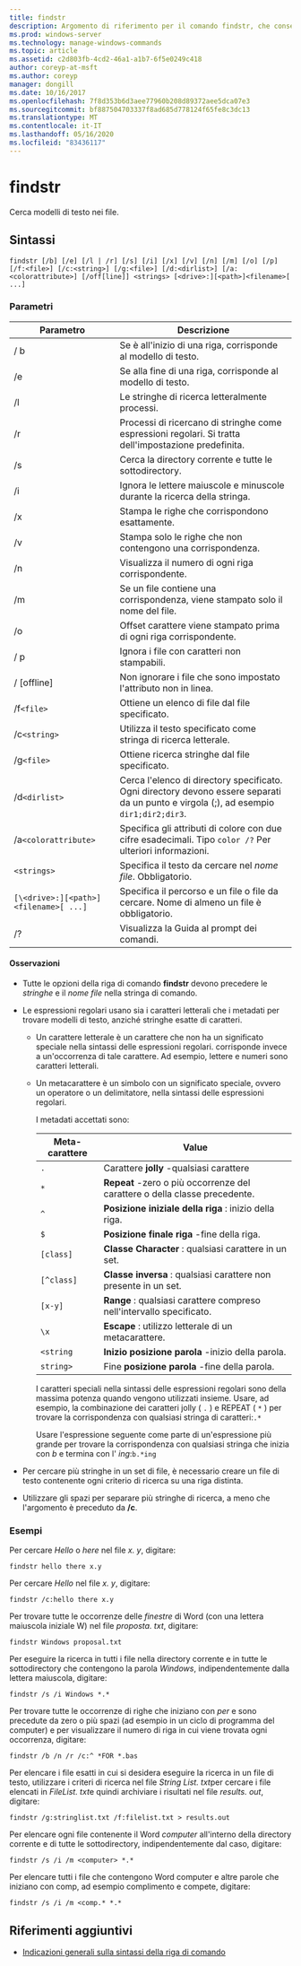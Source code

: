 ```yaml
---
title: findstr
description: Argomento di riferimento per il comando findstr, che consente di cercare modelli di testo nei file.
ms.prod: windows-server
ms.technology: manage-windows-commands
ms.topic: article
ms.assetid: c2d803fb-4cd2-46a1-a1b7-6f5e0249c418
author: coreyp-at-msft
ms.author: coreyp
manager: dongill
ms.date: 10/16/2017
ms.openlocfilehash: 7f8d353b6d3aee77960b208d89372aee5dca07e3
ms.sourcegitcommit: bf887504703337f8ad685d778124f65fe8c3dc13
ms.translationtype: MT
ms.contentlocale: it-IT
ms.lasthandoff: 05/16/2020
ms.locfileid: "83436117"
---
```

# <a name="findstr"></a>findstr

Cerca modelli di testo nei file.

## <a name="syntax"></a>Sintassi

```
findstr [/b] [/e] [/l | /r] [/s] [/i] [/x] [/v] [/n] [/m] [/o] [/p] [/f:<file>] [/c:<string>] [/g:<file>] [/d:<dirlist>] [/a:<colorattribute>] [/off[line]] <strings> [<drive>:][<path>]<filename>[ ...]
```

### <a name="parameters"></a>Parametri

| Parametro | Descrizione |
| --------- | ----------- |
| / b | Se è all'inizio di una riga, corrisponde al modello di testo. |
| /e | Se alla fine di una riga, corrisponde al modello di testo. |
| /l | Le stringhe di ricerca letteralmente processi. |
| /r | Processi di ricercano di stringhe come espressioni regolari. Si tratta dell'impostazione predefinita. |
| /s | Cerca la directory corrente e tutte le sottodirectory. |
| /i | Ignora le lettere maiuscole e minuscole durante la ricerca della stringa. |
| /x | Stampa le righe che corrispondono esattamente. |
| /v | Stampa solo le righe che non contengono una corrispondenza. |
| /n | Visualizza il numero di ogni riga corrispondente. |
| /m | Se un file contiene una corrispondenza, viene stampato solo il nome del file. |
| /o | Offset carattere viene stampato prima di ogni riga corrispondente. |
| / p | Ignora i file con caratteri non stampabili. |
| / [offline] | Non ignorare i file che sono impostato l'attributo non in linea. |
| /f`<file>` | Ottiene un elenco di file dal file specificato. |
| /c`<string>` | Utilizza il testo specificato come stringa di ricerca letterale. |
| /g`<file>` | Ottiene ricerca stringhe dal file specificato. |
| /d`<dirlist>` | Cerca l'elenco di directory specificato. Ogni directory devono essere separati da un punto e virgola (;), ad esempio `dir1;dir2;dir3`. |
| /a`<colorattribute>` | Specifica gli attributi di colore con due cifre esadecimali. Tipo `color /?` Per ulteriori informazioni. |
| `<strings>` | Specifica il testo da cercare nel *nome file*. Obbligatorio. |
| `[\<drive>:][<path>]<filename>[ ...]` | Specifica il percorso e un file o file da cercare. Nome di almeno un file è obbligatorio. |
| /? | Visualizza la Guida al prompt dei comandi. |

#### <a name="remarks"></a>Osservazioni

- Tutte le opzioni della riga di comando **findstr** devono precedere le *stringhe* e il *nome file* nella stringa di comando.

- Le espressioni regolari usano sia i caratteri letterali che i metadati per trovare modelli di testo, anziché stringhe esatte di caratteri.

  - Un carattere letterale è un carattere che non ha un significato speciale nella sintassi delle espressioni regolari. corrisponde invece a un'occorrenza di tale carattere. Ad esempio, lettere e numeri sono caratteri letterali.

  - Un metacarattere è un simbolo con un significato speciale, ovvero un operatore o un delimitatore, nella sintassi delle espressioni regolari.

    I metadati accettati sono:

    | Meta-carattere | Value |
    | -------------- | ----- |
    | `.` | Carattere **jolly** -qualsiasi carattere |
    | `*` | **Repeat** -zero o più occorrenze del carattere o della classe precedente. |
    | `^` | **Posizione iniziale della riga** : inizio della riga. |
    | `$` | **Posizione finale riga** -fine della riga. |
    | `[class]` | **Classe Character** : qualsiasi carattere in un set. |
    | `[^class]` | **Classe inversa** : qualsiasi carattere non presente in un set. |
    | `[x-y]` | **Range** : qualsiasi carattere compreso nell'intervallo specificato. |
    | `\x` | **Escape** : utilizzo letterale di un metacarattere. |
    | `<string` | **Inizio posizione parola** -inizio della parola. |
    | `string>` | Fine **posizione parola** -fine della parola. |

    I caratteri speciali nella sintassi delle espressioni regolari sono della massima potenza quando vengono utilizzati insieme. Usare, ad esempio, la combinazione dei caratteri jolly ( `.` ) e REPEAT ( `*` ) per trovare la corrispondenza con qualsiasi stringa di caratteri:`.*`

    Usare l'espressione seguente come parte di un'espressione più grande per trovare la corrispondenza con qualsiasi stringa che inizia con *b* e termina con l' *ing*:`b.*ing`

- Per cercare più stringhe in un set di file, è necessario creare un file di testo contenente ogni criterio di ricerca su una riga distinta.

- Utilizzare gli spazi per separare più stringhe di ricerca, a meno che l'argomento è preceduto da **/c**.

### <a name="examples"></a>Esempi

Per cercare *Hello* o *here* nel file *x. y*, digitare:

```
findstr hello there x.y
```

Per cercare *Hello* nel file *x. y*, digitare:

```
findstr /c:hello there x.y
```

Per trovare tutte le occorrenze delle *finestre* di Word (con una lettera maiuscola iniziale W) nel file *proposta. txt*, digitare:

```
findstr Windows proposal.txt
```

Per eseguire la ricerca in tutti i file nella directory corrente e in tutte le sottodirectory che contengono la parola *Windows*, indipendentemente dalla lettera maiuscola, digitare:

```
findstr /s /i Windows *.*
```

Per trovare tutte le occorrenze di righe che iniziano con *per* e sono precedute da zero o più spazi (ad esempio in un ciclo di programma del computer) e per visualizzare il numero di riga in cui viene trovata ogni occorrenza, digitare:

```
findstr /b /n /r /c:^ *FOR *.bas
```

Per elencare i file esatti in cui si desidera eseguire la ricerca in un file di testo, utilizzare i criteri di ricerca nel file *String List. txt*per cercare i file elencati in *FileList. txt*e quindi archiviare i risultati nel file *results. out*, digitare:

```
findstr /g:stringlist.txt /f:filelist.txt > results.out
```

Per elencare ogni file contenente il Word *computer* all'interno della directory corrente e di tutte le sottodirectory, indipendentemente dal caso, digitare:

```
findstr /s /i /m <computer> *.*
```

Per elencare tutti i file che contengono Word computer e altre parole che iniziano con comp, ad esempio complimento e compete, digitare:

```
findstr /s /i /m <comp.* *.*
```

## <a name="additional-references"></a>Riferimenti aggiuntivi

- [Indicazioni generali sulla sintassi della riga di comando](command-line-syntax-key.md)